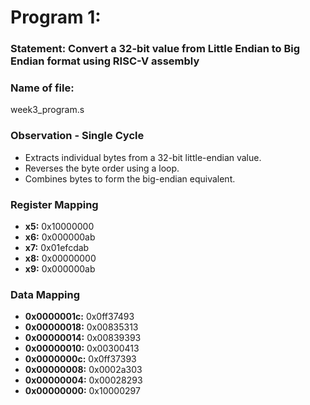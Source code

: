 # Program 1: 
### Statement: Convert a 32-bit value from Little Endian to Big Endian format using RISC-V assembly

### Name of file:
week3_program.s

### Observation - Single Cycle
- Extracts individual bytes from a 32-bit little-endian value.
- Reverses the byte order using a loop.
- Combines bytes to form the big-endian equivalent.
 
### Register Mapping
- **x5:** 0x10000000
- **x6:** 0x000000ab
- **x7:** 0x01efcdab
- **x8:** 0x00000000
- **x9:** 0x000000ab

### Data Mapping
- **0x0000001c:** 0x0ff37493 
- **0x00000018:** 0x00835313
- **0x00000014:** 0x00839393
- **0x00000010:** 0x00300413
- **0x0000000c:** 0x0ff37393
- **0x00000008:** 0x0002a303
- **0x00000004:** 0x00028293
- **0x00000000:** 0x10000297
 
